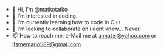 - 👋 Hi, I’m @matkotatko
- 👀 I’m interested in coding.
- 🌱 I’m currently learning how to code in C++.
- 💞️ I’m looking to collaborate on i dont know... Never.
- 📫 How to reach me: e-Mail me at a.matej@yahoo.com or itsmemario589@gmail.com

<!---
matkotatko/matkotatko is a ✨ special ✨ repository because its `README.md` (this file) appears on your GitHub profile.
You can click the Preview link to take a look at your changes.
--->
